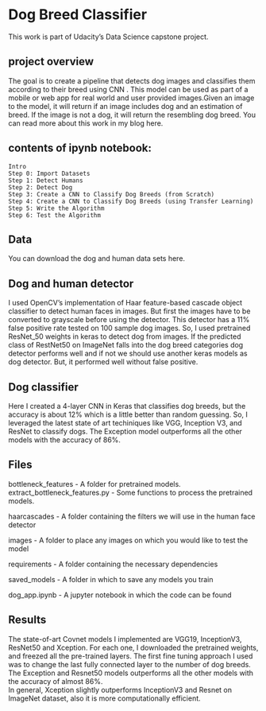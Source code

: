 # Dog Breed Classifier
This work is part of Udacity’s Data Science capstone project. 

## project overview
The goal is to create a pipeline that detects dog images and classifies them according to their breed using CNN . This model can be used as part of a mobile or web app for real world and user provided images.Given an image to the model, it will return if an image includes dog and an estimation of breed. If the image is not a dog, it will return the resembling dog breed. You can read more about this work in my blog here.

## contents of ipynb notebook:

    Intro
    Step 0: Import Datasets
    Step 1: Detect Humans
    Step 2: Detect Dog
    Step 3: Create a CNN to Classify Dog Breeds (from Scratch)
    Step 4: Create a CNN to Classify Dog Breeds (using Transfer Learning)
    Step 5: Write the Algorithm
    Step 6: Test the Algorithm


## Data
You can download the dog and human data sets here. 

## Dog and human detector
I used OpenCV’s implementation of Haar feature-based cascade object classifier to detect human faces in images. But first the images have to be converted to grayscale before using the detector. This detector has a 11% false positive rate tested on 100 sample dog images. So, I used pretrained ResNet_50 weights in keras to detect dog from images. If the predicted class of RestNet50 on ImageNet falls into the dog breed categories dog detector performs well and if not we should use another keras models as dog detector. But, it performed well without false positive. 

## Dog classifier
Here I created a 4-layer CNN in Keras that classifies dog breeds, but the accuracy is about 12% which is a little better than random guessing. So, I leveraged the latest state of art techiniques like VGG, Inception V3, and ResNet to classify dogs. The Exception model outperforms all the other models with the accuracy of 86%. 

## Files
bottleneck_features - A folder for pretrained models. 
extract_bottleneck_features.py - Some functions to process the pretrained models.

haarcascades - A folder containing the filters we will use in the human face detector

images - A folder to place any images on which you would like to test the model

requirements - A folder containing the necessary dependencies

saved_models - A folder in which to save any models you train

dog_app.ipynb - A jupyter notebook in which the code can be found

## Results 
The state-of-art Covnet models I implemented are VGG19, InceptionV3, ResNet50 and Xception. For each one, I downloaded the pretrained weights, and freezed all the pre-trained layers. The first fine tuning approach I used was to change the last fully connected layer to the number of dog breeds. 
The Exception and Resnet50 models outperforms all the other models with the accuracy of almost 86%.  
In general, Xception slightly outperforms InceptionV3 and Resnet on ImageNet dataset, also it is more computationally efficient. 


